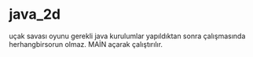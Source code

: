 # java_2d
uçak savası oyunu gerekli java kurulumlar yapıldıktan sonra  çalışmasında herhangbirsorun olmaz.
MAİN  açarak çalıştırılır.
